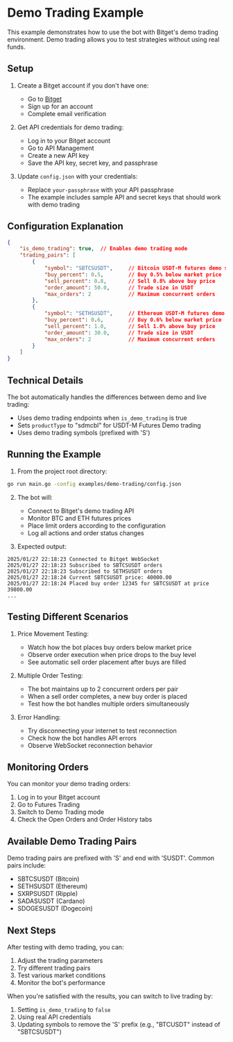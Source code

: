 # Demo Trading Example

This example demonstrates how to use the bot with Bitget's demo trading environment. Demo trading allows you to test strategies without using real funds.

## Setup

1. Create a Bitget account if you don't have one:
   - Go to [Bitget](https://www.bitget.com/)
   - Sign up for an account
   - Complete email verification

2. Get API credentials for demo trading:
   - Log in to your Bitget account
   - Go to API Management
   - Create a new API key
   - Save the API key, secret key, and passphrase

3. Update `config.json` with your credentials:
   - Replace `your-passphrase` with your API passphrase
   - The example includes sample API and secret keys that should work with demo trading

## Configuration Explanation

```json
{
    "is_demo_trading": true,  // Enables demo trading mode
    "trading_pairs": [
        {
            "symbol": "SBTCSUSDT",     // Bitcoin USDT-M futures demo symbol
            "buy_percent": 0.5,        // Buy 0.5% below market price
            "sell_percent": 0.8,       // Sell 0.8% above buy price
            "order_amount": 50.0,      // Trade size in USDT
            "max_orders": 2            // Maximum concurrent orders
        },
        {
            "symbol": "SETHSUSDT",     // Ethereum USDT-M futures demo symbol
            "buy_percent": 0.6,        // Buy 0.6% below market price
            "sell_percent": 1.0,       // Sell 1.0% above buy price
            "order_amount": 30.0,      // Trade size in USDT
            "max_orders": 2            // Maximum concurrent orders
        }
    ]
}
```

## Technical Details

The bot automatically handles the differences between demo and live trading:
- Uses demo trading endpoints when `is_demo_trading` is true
- Sets `productType` to "sdmcbl" for USDT-M Futures Demo trading
- Uses demo trading symbols (prefixed with 'S')

## Running the Example

1. From the project root directory:
```bash
go run main.go -config examples/demo-trading/config.json
```

2. The bot will:
   - Connect to Bitget's demo trading API
   - Monitor BTC and ETH futures prices
   - Place limit orders according to the configuration
   - Log all actions and order status changes

3. Expected output:
```
2025/01/27 22:18:23 Connected to Bitget WebSocket
2025/01/27 22:18:23 Subscribed to SBTCSUSDT orders
2025/01/27 22:18:23 Subscribed to SETHSUSDT orders
2025/01/27 22:18:24 Current SBTCSUSDT price: 40000.00
2025/01/27 22:18:24 Placed buy order 12345 for SBTCSUSDT at price 39800.00
...
```

## Testing Different Scenarios

1. Price Movement Testing:
   - Watch how the bot places buy orders below market price
   - Observe order execution when price drops to the buy level
   - See automatic sell order placement after buys are filled

2. Multiple Order Testing:
   - The bot maintains up to 2 concurrent orders per pair
   - When a sell order completes, a new buy order is placed
   - Test how the bot handles multiple orders simultaneously

3. Error Handling:
   - Try disconnecting your internet to test reconnection
   - Check how the bot handles API errors
   - Observe WebSocket reconnection behavior

## Monitoring Orders

You can monitor your demo trading orders:
1. Log in to your Bitget account
2. Go to Futures Trading
3. Switch to Demo Trading mode
4. Check the Open Orders and Order History tabs

## Available Demo Trading Pairs

Demo trading pairs are prefixed with 'S' and end with 'SUSDT'. Common pairs include:
- SBTCSUSDT (Bitcoin)
- SETHSUSDT (Ethereum)
- SXRPSUSDT (Ripple)
- SADASUSDT (Cardano)
- SDOGESUSDT (Dogecoin)

## Next Steps

After testing with demo trading, you can:
1. Adjust the trading parameters
2. Try different trading pairs
3. Test various market conditions
4. Monitor the bot's performance

When you're satisfied with the results, you can switch to live trading by:
1. Setting `is_demo_trading` to `false`
2. Using real API credentials
3. Updating symbols to remove the 'S' prefix (e.g., "BTCUSDT" instead of "SBTCSUSDT")
